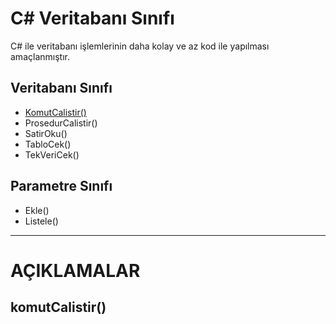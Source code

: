 # C# Veritabanı Sınıfı
C# ile veritabanı işlemlerinin daha kolay ve az kod ile yapılması amaçlanmıştır.

## Veritabanı Sınıfı
* [KomutCalistir()](#komutcalistir)
* ProsedurCalistir()
* SatirOku()
* TabloCek()
* TekVeriCek()

## Parametre Sınıfı
* Ekle()
* Listele()

---
# AÇIKLAMALAR

## komutCalistir()
